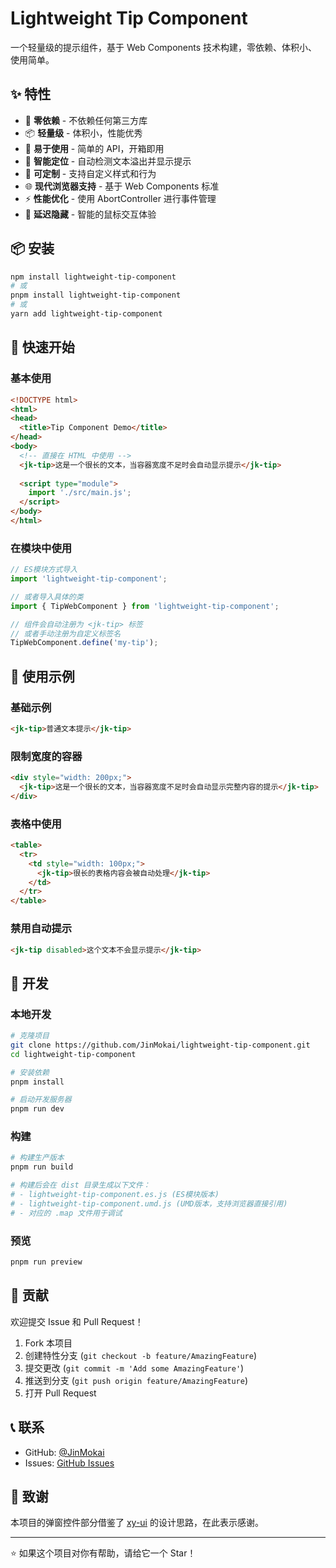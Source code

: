 # Lightweight Tip Component

一个轻量级的提示组件，基于 Web Components 技术构建，零依赖、体积小、使用简单。

## ✨ 特性

- 🚀 **零依赖** - 不依赖任何第三方库
- 📦 **轻量级** - 体积小，性能优秀
- 🔧 **易于使用** - 简单的 API，开箱即用
- 🎯 **智能定位** - 自动检测文本溢出并显示提示
- 🎨 **可定制** - 支持自定义样式和行为
- 🌐 **现代浏览器支持** - 基于 Web Components 标准
- ⚡ **性能优化** - 使用 AbortController 进行事件管理
- 🔄 **延迟隐藏** - 智能的鼠标交互体验

## 📦 安装

```bash
npm install lightweight-tip-component
# 或
pnpm install lightweight-tip-component
# 或
yarn add lightweight-tip-component
```

## 🚀 快速开始

### 基本使用

```html
<!DOCTYPE html>
<html>
<head>
  <title>Tip Component Demo</title>
</head>
<body>
  <!-- 直接在 HTML 中使用 -->
  <jk-tip>这是一个很长的文本，当容器宽度不足时会自动显示提示</jk-tip>
  
  <script type="module">
    import './src/main.js';
  </script>
</body>
</html>
```

### 在模块中使用

```javascript
// ES模块方式导入
import 'lightweight-tip-component';

// 或者导入具体的类
import { TipWebComponent } from 'lightweight-tip-component';

// 组件会自动注册为 <jk-tip> 标签
// 或者手动注册为自定义标签名
TipWebComponent.define('my-tip');
```

## 🌟 使用示例

### 基础示例

```html
<jk-tip>普通文本提示</jk-tip>
```

### 限制宽度的容器

```html
<div style="width: 200px;">
  <jk-tip>这是一个很长的文本，当容器宽度不足时会自动显示完整内容的提示</jk-tip>
</div>
```

### 表格中使用

```html
<table>
  <tr>
    <td style="width: 100px;">
      <jk-tip>很长的表格内容会被自动处理</jk-tip>
    </td>
  </tr>
</table>
```

### 禁用自动提示

```html
<jk-tip disabled>这个文本不会显示提示</jk-tip>
```

## 🔧 开发

### 本地开发

```bash
# 克隆项目
git clone https://github.com/JinMokai/lightweight-tip-component.git
cd lightweight-tip-component

# 安装依赖
pnpm install

# 启动开发服务器
pnpm run dev
```

### 构建

```bash
# 构建生产版本
pnpm run build

# 构建后会在 dist 目录生成以下文件：
# - lightweight-tip-component.es.js (ES模块版本)
# - lightweight-tip-component.umd.js (UMD版本，支持浏览器直接引用)
# - 对应的 .map 文件用于调试
```

### 预览

```bash
pnpm run preview
```


## 🤝 贡献

欢迎提交 Issue 和 Pull Request！

1. Fork 本项目
2. 创建特性分支 (`git checkout -b feature/AmazingFeature`)
3. 提交更改 (`git commit -m 'Add some AmazingFeature'`)
4. 推送到分支 (`git push origin feature/AmazingFeature`)
5. 打开 Pull Request

## 📞 联系

- GitHub: [@JinMokai](https://github.com/JinMokai)
- Issues: [GitHub Issues](https://github.com/JinMokai/lightweight-tip-component/issues)

## 🙏 致谢

本项目的弹窗控件部分借鉴了 [xy-ui](https://github.com/XboxYan/xy-ui/tree/master/components/pop) 的设计思路，在此表示感谢。

---

⭐ 如果这个项目对你有帮助，请给它一个 Star！